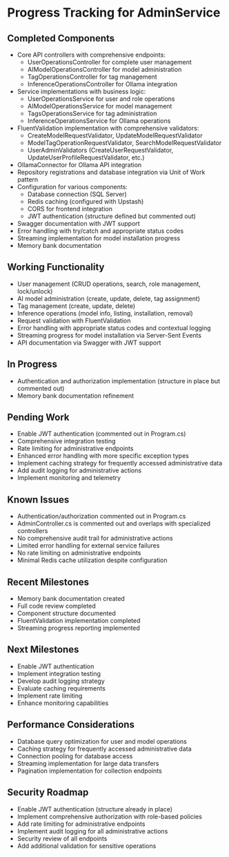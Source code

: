 # Progress Tracking for AdminService

## Completed Components
- Core API controllers with comprehensive endpoints:
  - UserOperationsController for complete user management
  - AIModelOperationsController for model administration
  - TagOperationsController for tag management
  - InferenceOperationsController for Ollama integration
- Service implementations with business logic:
  - UserOperationsService for user and role operations
  - AIModelOperationsService for model management
  - TagsOperationsService for tag administration
  - InferenceOperationsService for Ollama operations
- FluentValidation implementation with comprehensive validators:
  - CreateModelRequestValidator, UpdateModelRequestValidator
  - ModelTagOperationRequestValidator, SearchModelRequestValidator
  - UserAdminValidators (CreateUserRequestValidator, UpdateUserProfileRequestValidator, etc.)
- OllamaConnector for Ollama API integration
- Repository registrations and database integration via Unit of Work pattern
- Configuration for various components:
  - Database connection (SQL Server)
  - Redis caching (configured with Upstash)
  - CORS for frontend integration
  - JWT authentication (structure defined but commented out)
- Swagger documentation with JWT support
- Error handling with try/catch and appropriate status codes
- Streaming implementation for model installation progress
- Memory bank documentation

## Working Functionality
- User management (CRUD operations, search, role management, lock/unlock)
- AI model administration (create, update, delete, tag assignment)
- Tag management (create, update, delete)
- Inference operations (model info, listing, installation, removal)
- Request validation with FluentValidation
- Error handling with appropriate status codes and contextual logging
- Streaming progress for model installation via Server-Sent Events
- API documentation via Swagger with JWT support

## In Progress
- Authentication and authorization implementation (structure in place but commented out)
- Memory bank documentation refinement

## Pending Work
- Enable JWT authentication (commented out in Program.cs)
- Comprehensive integration testing
- Rate limiting for administrative endpoints
- Enhanced error handling with more specific exception types
- Implement caching strategy for frequently accessed administrative data
- Add audit logging for administrative actions
- Implement monitoring and telemetry

## Known Issues
- Authentication/authorization commented out in Program.cs
- AdminController.cs is commented out and overlaps with specialized controllers
- No comprehensive audit trail for administrative actions
- Limited error handling for external service failures
- No rate limiting on administrative endpoints
- Minimal Redis cache utilization despite configuration

## Recent Milestones
- Memory bank documentation created
- Full code review completed
- Component structure documented
- FluentValidation implementation completed
- Streaming progress reporting implemented

## Next Milestones
- Enable JWT authentication
- Implement integration testing
- Develop audit logging strategy
- Evaluate caching requirements
- Implement rate limiting
- Enhance monitoring capabilities

## Performance Considerations
- Database query optimization for user and model operations
- Caching strategy for frequently accessed administrative data
- Connection pooling for database access
- Streaming implementation for large data transfers
- Pagination implementation for collection endpoints

## Security Roadmap
- Enable JWT authentication (structure already in place)
- Implement comprehensive authorization with role-based policies
- Add rate limiting for administrative endpoints
- Implement audit logging for all administrative actions
- Security review of all endpoints
- Add additional validation for sensitive operations